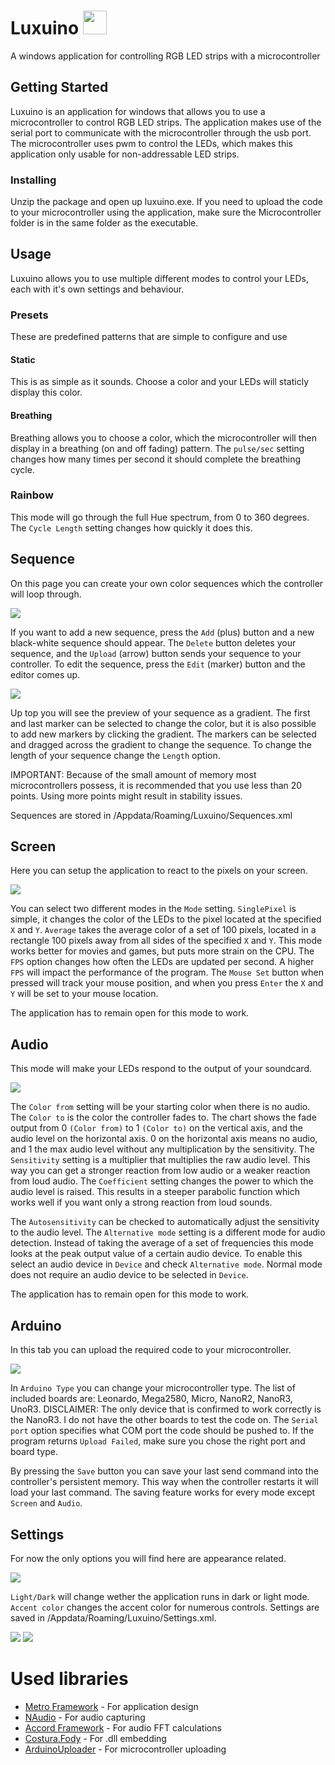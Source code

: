 # Luxuino <img src = "Images/Luxuino.png" width="38px">
A windows application for controlling RGB LED strips with a microcontroller
 
## Getting Started
Luxuino is an application for windows that allows you to use a microcontroller to control RGB LED strips. 
The application makes use of the serial port to communicate with the microcontroller through the usb port. The microcontroller uses pwm to
control the LEDs, which makes this application only usable for non-addressable LED strips. 

### Installing
Unzip the package and open up luxuino.exe. If you need to upload the code to your microcontroller using the application,
make sure the Microcontroller folder is in the same folder as the executable.

## Usage
Luxuino allows you to use multiple different modes to control your LEDs, each with it's own settings and behaviour.

### Presets
These are predefined patterns that are simple to configure and use

#### Static
This is as simple as it sounds. Choose a color and your LEDs will staticly display this color.

#### Breathing
Breathing allows you to choose a color, which the microcontroller will then display in a breathing (on and off fading) pattern.
The `pulse/sec` setting changes how many times per second it should complete the breathing cycle.

### Rainbow
This mode will go through the full Hue spectrum, from 0 to 360 degrees. The `Cycle Length` setting changes how quickly it
does this.

## Sequence
On this page you can create your own color sequences which the controller will loop through.

<img src = "Images/LuxuinoSeq.png">

If you want to add a new sequence, press the `Add` (plus) button and a new black-white sequence should appear.
The `Delete` button deletes your sequence, and the `Upload` (arrow) button sends your sequence to your controller. To edit the sequence, press 
the `Edit` (marker) button and the editor comes up.

<img src = "Images/LuxuinoSeqEdit.png">

Up top you will see the preview of your sequence as a gradient. The first and last marker can be selected to change the color,
but it is also possible to add new markers by clicking the gradient. The markers can be selected and dragged across the gradient
to change the sequence. To change the length of your sequence change the `Length` option.

IMPORTANT: Because of the small amount of memory most microcontrollers possess, it is recommended that you use less than 20 points.
Using more points might result in stability issues.

Sequences are stored in /Appdata/Roaming/Luxuino/Sequences.xml

## Screen
Here you can setup the application to react to the pixels on your screen.

<img src = "Images/LuxuinoScreen.png">

You can select two different modes in the `Mode` setting. `SinglePixel` is simple, it changes the color of the LEDs to the pixel located at the specified `X`
and `Y`. `Average` takes the average color of a set of 100 pixels, located in a rectangle 100 pixels away from all sides of the 
specified `X` and `Y`. This mode works better for movies and games, but puts more strain on the CPU. The `FPS` option changes how often the LEDs are updated per second.
A higher `FPS` will impact the performance of the program. The `Mouse Set` button when pressed will track your mouse position, and when you press `Enter` the `X` and `Y` will
be set to your mouse location.

The application has to remain open for this mode to work.

## Audio
This mode will make your LEDs respond to the output of your soundcard.

<img src = "Images/LuxuinoAudio.png">

The `Color from` setting will be your starting color when there is no audio. The `Color to` is the color the controller fades to.
The chart shows the fade output from 0 `(Color from)` to 1 `(Color to)` on the vertical axis, and the audio level on the horizontal axis. 0 on the horizontal axis
means no audio, and 1 the max audio level without any multiplication by the sensitivity. The `Sensitivity` setting is a multiplier that
multiplies the raw audio level. This way you can get a stronger reaction from low audio or a weaker reaction from loud audio.
The `Coefficient` setting changes the power to which the audio level is raised. This results in a steeper parabolic function
which works well if you want only a strong reaction from loud sounds. 

The `Autosensitivity` can be checked to automatically adjust the
sensitivity to the audio level. The `Alternative mode` setting is a different mode for audio detection. Instead of taking the average of
a set of frequencies this mode looks at the peak output value of a certain audio device. To enable this select an audio device in `Device`
and check `Alternative mode`. Normal mode does not require an audio device to be selected in `Device`.

The application has to remain open for this mode to work.

## Arduino
In this tab you can upload the required code to your microcontroller.

<img src = "Images/LuxuinoArduino.png">

In `Arduino Type` you can change your microcontroller type. The list of included boards are: Leonardo, Mega2580, Micro, NanoR2, NanoR3, UnoR3. 
DISCLAIMER: The only device that is confirmed to work correctly is the NanoR3. I do not have the other boards to test the code on. 
The `Serial port` option specifies what COM port the code should be pushed to. If the program returns `Upload Failed`, make sure you chose the right port
and board type.

By pressing the `Save` button you can save your last send command into the controller's persistent memory. This way when the controller restarts
it will load your last command. The saving feature works for every mode except `Screen` and `Audio`.

## Settings
For now the only options you will find here are appearance related.

<img src = "Images/LuxuinoSettings.png">

`Light/Dark` will change wether the application runs in dark or light mode. `Accent color` changes the accent color for numerous controls.
Settings are saved in /Appdata/Roaming/Luxuino/Settings.xml.

<img src = "Images/LuxuinoSettingsLime.png">

<img src = "Images/LuxuinoSettingsMagenta.png">

# Used libraries
* [Metro Framework](https://thielj.github.io/MetroFramework/) - For application design
* [NAudio](https://github.com/naudio/NAudio) - For audio capturing
* [Accord Framework](http://accord-framework.net/) - For audio FFT calculations
* [Costura.Fody](https://github.com/Fody/Costura) - For .dll embedding
* [ArduinoUploader](https://www.nuget.org/packages/ArduinoUploader/) - For microcontroller uploading
